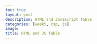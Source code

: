 ```yaml
---
toc: true
layout: post
description: HTML and Javascript Table
categories: [week5, csp, js]
image: 
title: HTML and JS Table
---
```


<head>
  <title>Table</title>
</head>
<body>
  <div id = "text"></div>
  <script>
    var cars = [{name: "Chrion", brand: "Bugatti", price: "$3825000"}, 
    {name: "Camry", brand: "Toyota", price: "$25945"},
    {name: "Model 48", brand: "Ford", price: "$64995"},
    {name: "Wraith", brand: "Rolls Royce", price: "$635000"}];
    
    var table = '<table><thead><tr><th>ID</th><th>Name</th><th>Brand</th><th>Price</th></tr></thead><tbody>';
    for(var i = 0; i < cars.length; i++) {
      const element_name = cars[i].name
      const element_brand = cars[i].brand
      const element_price = cars[i].price
      table += '<tr><td>' + (i + 1) + '</td><td>' + element_name + '</td><td>' + element_brand + '</td><td>' + element_price + '</td></tr>';
    }
    table += '</tbody></table>';

    text.innerHTML = table;

  </script>
</body>



